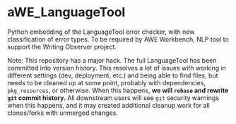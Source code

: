 # aWE_LanguageTool

Python embedding of the LanguageTool error checker, with new classification of error types. To
be required by AWE Workbench, NLP tool to support the Writing Observer project.

Note: This repository has a major hack. The full LanguageTool has been committed into version
history. This resolves a lot of issues with working in different settings (dev, deployment, etc.) and
being able to find files, but needs to be cleaned up at some point, probably with dependencies,
`pkg_resources`, or otherwise. When this happens, **we will `rebase` and rewrite `git` commit history.**
All downstream users will see `git` security warnings when this happens, and it may created additional
cleanup work for all clones/forks with unmerged changes.

